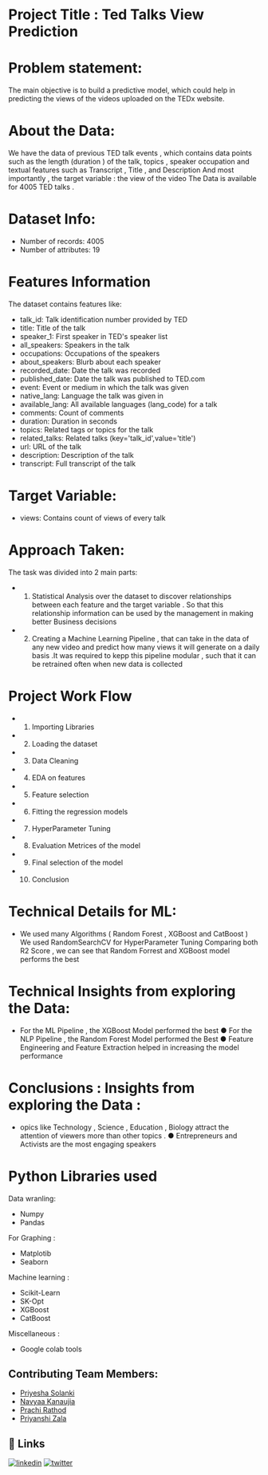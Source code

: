 
# Project Title : Ted Talks View Prediction

# Problem statement:

The main objective is to build a predictive model, which could help in predicting the views of the videos uploaded on the TEDx website.

# About the Data:

We have the data of previous TED talk events , which contains data points such as the length (duration ) of the talk, topics , speaker occupation and textual features such as Transcript , Title , and Description And most importantly , the target variable : the view of the video The Data is available for 4005 TED talks .

# Dataset Info:

* Number of records: 4005
* Number of attributes: 19

# Features Information

The dataset contains features like:

* talk_id: Talk identification number provided by TED
* title: Title of the talk
* speaker_1: First speaker in TED's speaker list
* all_speakers: Speakers in the talk
* occupations: Occupations of the speakers
* about_speakers: Blurb about each speaker
* recorded_date: Date the talk was recorded
* published_date: Date the talk was published to TED.com
* event: Event or medium in which the talk was given
* native_lang: Language the talk was given in
* available_lang: All available languages (lang_code) for a talk
* comments: Count of comments
* duration: Duration in seconds
* topics: Related tags or topics for the talk
* related_talks: Related talks (key='talk_id',value='title')
* url: URL of the talk
* description: Description of the talk
* transcript: Full transcript of the talk

# Target Variable:

* views: Contains count of views of every talk

# Approach Taken:

The task was divided into 2 main parts:
 * 1. Statistical Analysis over the dataset to discover relationships between each feature and the target variable . So that this relationship information can be used by the management in making better Business decisions
 * 2. Creating a Machine Learning Pipeline , that can take in the data of any new video and predict how many views it will generate on a daily basis .It was required to kepp this pipeline modular , such that it can be retrained often when new data is collected

 # Project Work Flow

* 1.  Importing Libraries

* 2.  Loading the dataset

* 3.  Data Cleaning

* 4.  EDA on features

* 5.  Feature selection

* 6.  Fitting the regression models

* 7.  HyperParameter Tuning

* 8.  Evaluation Metrices of the model

* 9.  Final selection of the model

* 10. Conclusion

# Technical Details for ML:

* We used many Algorithms ( Random Forest , XGBoost and CatBoost ) We used RandomSearchCV for HyperParameter Tuning Comparing both R2 Score , we can see that Random Forrest and XGBoost model performs the best

# Technical Insights from exploring the Data:

* For the ML Pipeline , the XGBoost Model performed the best ● For the NLP Pipeline , the Random Forest Model performed the Best ● Feature Engineering and Feature Extraction helped in increasing the model performance

# Conclusions : Insights from exploring the Data :

* opics like Technology , Science , Education , Biology attract the attention of viewers more than other topics . ● Entrepreneurs and Activists are the most engaging speakers

# Python Libraries used

Data wranling:
* Numpy
* Pandas

For Graphing :
* Matplotib
* Seaborn

Machine learning :
* Scikit-Learn
* SK-Opt
* XGBoost
* CatBoost

Miscellaneous :
* Google colab tools


## Contributing Team Members: 

- [Priyesha Solanki](https://www.github.com/PUSol) 
- [Navyaa Kanaujia](https://github.com/navyaa2001) 
- [Prachi Rathod](https://github.com/PSRoth)
- [Priyanshi Zala](https://github.com/2610zala)
## 🔗 Links
[![linkedin](https://img.shields.io/badge/linkedin-0A66C2?style=for-the-badge&logo=linkedin&logoColor=white)](https://www.linkedin.com/in/priyesha-solanki)
[![twitter](https://img.shields.io/badge/twitter-1DA1F2?style=for-the-badge&logo=twitter&logoColor=white)](https://twitter.com/home)

